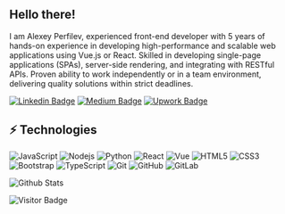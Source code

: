 ## Hello there!

I am Alexey Perfilev, experienced front-end developer with 5 years of hands-on experience in developing high-performance and scalable web applications using Vue.js or React. Skilled in developing single-page applications (SPAs), server-side rendering, and integrating with RESTful APIs. Proven ability to work independently or in a team environment, delivering quality solutions within strict deadlines.

[![Linkedin Badge](https://img.shields.io/badge/-alekseiPerfilev-blue?style=flat-square&logo=Linkedin&logoColor=white&link=https://www.linkedin.com/in/aleksei-perfilev-93a3a8264/)](https://www.linkedin.com/in/aleksei-perfilev-93a3a8264/)
[![Medium Badge](https://img.shields.io/badge/-@perfilyev.dev-black?style=flat-square&labelColor=000000&logo=Medium&link=https://medium.com/@perfilyev.dev/)](https://medium.com/@perfilyev.dev)
[![Upwork Badge](https://img.shields.io/badge/-aleksei-perfilev-6FDA44?style=flat-square&labelColor=000000&logo=upwork&link=https://www.upwork.com/freelancers/~0186ccf608c871bc3e)](https://www.upwork.com/freelancers/~0186ccf608c871bc3e)

## ⚡ Technologies

![JavaScript](https://img.shields.io/badge/-JavaScript-black?style=flat-square&logo=javascript)
![Nodejs](https://img.shields.io/badge/-Nodejs-black?style=flat-square&logo=Node.js)
![Python](https://img.shields.io/badge/-Python-black?style=flat-square&logo=Python)
![React](https://img.shields.io/badge/-React-black?style=flat-square&logo=react)
![Vue](https://img.shields.io/badge/-Vue-black?style=flat-square&logo=vuedotjs)
![HTML5](https://img.shields.io/badge/-HTML5-E34F26?style=flat-square&logo=html5&logoColor=white)
![CSS3](https://img.shields.io/badge/-CSS3-1572B6?style=flat-square&logo=css3)
![Bootstrap](https://img.shields.io/badge/-Bootstrap-563D7C?style=flat-square&logo=bootstrap)
![TypeScript](https://img.shields.io/badge/-TypeScript-007ACC?style=flat-square&logo=typescript)
![Git](https://img.shields.io/badge/-Git-black?style=flat-square&logo=git)
![GitHub](https://img.shields.io/badge/-GitHub-181717?style=flat-square&logo=github)
![GitLab](https://img.shields.io/badge/-GitLab-FCA121?style=flat-square&logo=gitlab)

![Github Stats](https://github-readme-stats.vercel.app/api?username=Lexa070301)

![Visitor Badge](https://visitor-badge.laobi.icu/badge?page_id=Lexa070301.Lexa070301)
